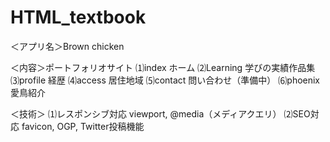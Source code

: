 # HTML_textbook
＜アプリ名＞Brown chicken

＜内容＞ポートフォリオサイト
        ⑴index      ホーム
        ⑵Learning   学びの実績作品集
        ⑶profile    経歴
        ⑷access     居住地域
        ⑸contact    問い合わせ（準備中）
        ⑹phoenix    愛鳥紹介

＜技術＞
        ⑴レスポンシブ対応
            viewport,  @media（メディアクエリ）
        ⑵SEO対応
            favicon,  OGP,  Twitter投稿機能